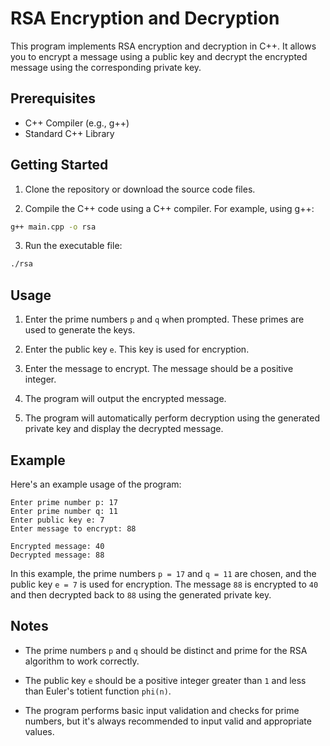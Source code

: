 # RSA Encryption and Decryption

This program implements RSA encryption and decryption in C++. It allows you to encrypt a message using a public key and decrypt the encrypted message using the corresponding private key.

## Prerequisites

- C++ Compiler (e.g., g++)
- Standard C++ Library

## Getting Started

1. Clone the repository or download the source code files.

2. Compile the C++ code using a C++ compiler. For example, using g++:
```bash
g++ main.cpp -o rsa
```
3. Run the executable file:
```bash
./rsa
```
## Usage

1. Enter the prime numbers `p` and `q` when prompted. These primes are used to generate the keys.

2. Enter the public key `e`. This key is used for encryption.

3. Enter the message to encrypt. The message should be a positive integer.

4. The program will output the encrypted message.

5. The program will automatically perform decryption using the generated private key and display the decrypted message.

## Example

Here's an example usage of the program:
```
Enter prime number p: 17
Enter prime number q: 11
Enter public key e: 7
Enter message to encrypt: 88

Encrypted message: 40
Decrypted message: 88

```


In this example, the prime numbers `p = 17` and `q = 11` are chosen, and the public key `e = 7` is used for encryption. The message `88` is encrypted to `40` and then decrypted back to `88` using the generated private key.

## Notes

- The prime numbers `p` and `q` should be distinct and prime for the RSA algorithm to work correctly.

- The public key `e` should be a positive integer greater than `1` and less than Euler's totient function `phi(n)`.

- The program performs basic input validation and checks for prime numbers, but it's always recommended to input valid and appropriate values.

